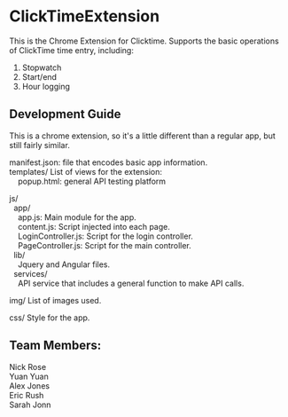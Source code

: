 ClickTimeExtension
==================

This is the Chrome Extension for Clicktime. Supports the basic operations of ClickTime time entry, including:  
1. Stopwatch  
2. Start/end  
3. Hour logging  

Development Guide  
-----------------  
This is a chrome extension, so it's a little different than a regular app, but still fairly similar.  

manifest.json: file that encodes basic app information.  
templates/ List of views for the extension:  
&nbsp;&nbsp;&nbsp;&nbsp;popup.html: general API testing platform  

js/   
&nbsp;&nbsp;app/  
&nbsp;&nbsp;&nbsp;&nbsp;app.js: Main module for the app.  
&nbsp;&nbsp;&nbsp;&nbsp;content.js: Script injected into each page.  
&nbsp;&nbsp;&nbsp;&nbsp;LoginController.js: Script for the login controller.  
&nbsp;&nbsp;&nbsp;&nbsp;PageController.js: Script for the main controller.    
&nbsp;&nbsp;lib/  
&nbsp;&nbsp;&nbsp;&nbsp;Jquery and Angular files.  
&nbsp;&nbsp;services/  
&nbsp;&nbsp;&nbsp;&nbsp;API service that includes a general function to make API calls.  

img/ List of images used.    

css/ Style for the app.    

Team Members:  
-----------------  
Nick Rose  
Yuan Yuan  
Alex Jones  
Eric Rush  
Sarah Jonn
